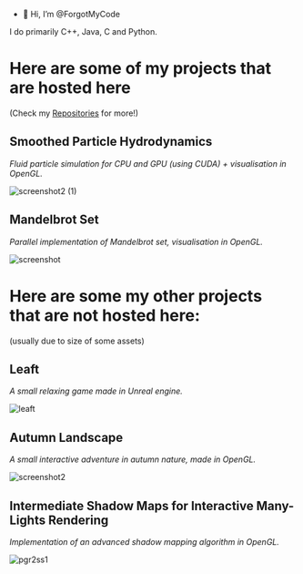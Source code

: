 - 👋 Hi, I’m @ForgotMyCode

I do primarily C++, Java, C and Python.

# Here are some of my projects that are hosted here

(Check my [Repositories](https://github.com/ForgotMyCode?tab=repositories) for more!)

## Smoothed Particle Hydrodynamics

*Fluid particle simulation for CPU and GPU (using CUDA) + visualisation in OpenGL.*

![screenshot2 (1)](https://github.com/ForgotMyCode/ForgotMyCode/assets/79061723/13137884-d5a5-4a95-b747-ef4ff4b6d83f)

## Mandelbrot Set

*Parallel implementation of Mandelbrot set, visualisation in OpenGL.*

![screenshot](https://github.com/ForgotMyCode/ForgotMyCode/assets/79061723/a847f2d2-a644-4b6a-8cc1-6ab361bf92f9)

# Here are some my other projects that are not hosted here:

(usually due to size of some assets)

## Leaft

*A small relaxing game made in Unreal engine.*

![leaft](https://github.com/ForgotMyCode/ForgotMyCode/assets/79061723/94be00f8-e6ea-44dd-91e6-f9148c5556af)

## Autumn Landscape

*A small interactive adventure in autumn nature, made in OpenGL.*

![screenshot2](https://github.com/ForgotMyCode/ForgotMyCode/assets/79061723/09e5e5d0-bfb8-49e0-8e53-a36321eb92ec)

## Intermediate Shadow Maps for Interactive Many-Lights Rendering

*Implementation of an advanced shadow mapping algorithm in OpenGL.*

![pgr2ss1](https://github.com/ForgotMyCode/ForgotMyCode/assets/79061723/6d00579c-182a-4e82-ab80-fdffa1f3905c)
